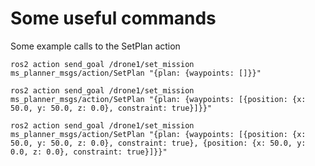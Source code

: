 
# Some useful commands

Some example calls to the SetPlan action

`
ros2 action send_goal /drone1/set_mission ms_planner_msgs/action/SetPlan "{plan: {waypoints: []}}"
`

`
ros2 action send_goal /drone1/set_mission ms_planner_msgs/action/SetPlan "{plan: {waypoints: [{position: {x: 50.0, y: 50.0, z: 0.0}, constraint: true}]}}"
`

`
ros2 action send_goal /drone1/set_mission ms_planner_msgs/action/SetPlan "{plan: {waypoints: [{position: {x: 50.0, y: 50.0, z: 0.0}, constraint: true}, {position: {x: 50.0, y: 0.0, z: 0.0}, constraint: true}]}}"
`
